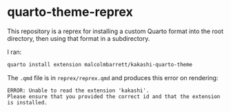 
# quarto-theme-reprex

<!-- badges: start -->
<!-- badges: end -->

This repository is a reprex for installing a custom Quarto format into the root directory, then using that format in a subdirectory.

I ran:

```bash
quarto install extension malcolmbarrett/kakashi-quarto-theme
```

The `.qmd` file is in `reprex/reprex.qmd` and produces this error on rendering:

```
ERROR: Unable to read the extension 'kakashi'.
Please ensure that you provided the correct id and that the extension is installed.
```

